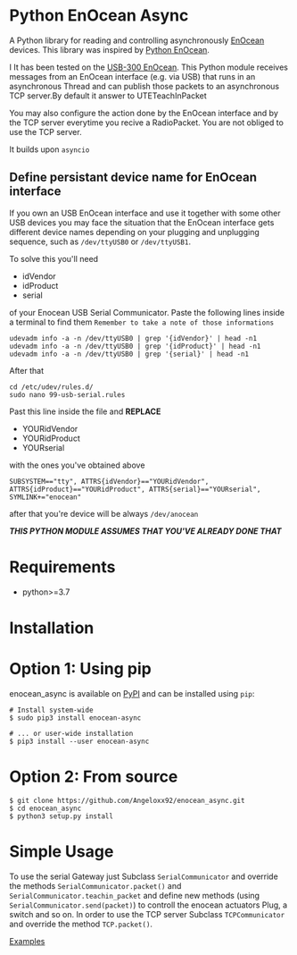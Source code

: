 # Python EnOcean Async
A Python library for reading and controlling asynchronously [EnOcean](http://www.enocean.com/) devices.
This library was inspired by [Python EnOcean](https://github.com/kipe/enocean).

I It has been tested on the [USB-300 EnOcean](https://www.enocean.com/en/products/enocean_modules/usb-300-oem/).
This Python module receives messages from an EnOcean interface (e.g. via USB) that runs in an asynchronous Thread and can publish those packets to an asynchronous TCP server.By default it answer to UTETeachInPacket

You may also configure the action done by the EnOcean interface and by the TCP server everytime you recive a RadioPacket. You are not obliged to use the TCP server.

It builds upon `asyncio`

## Define persistant device name for EnOcean interface

If you own an USB EnOcean interface and use it together with some other USB devices you may face the situation that the EnOcean interface gets different device names depending on your plugging and unplugging sequence, such as `/dev/ttyUSB0` or `/dev/ttyUSB1`. 

To solve this you'll need
*  idVendor
*  idProduct
*  serial

of your Enocean USB Serial Communicator. Paste the following lines inside a terminal to find them 
`Remember to take a note of those informations`

```
udevadm info -a -n /dev/ttyUSB0 | grep '{idVendor}' | head -n1
udevadm info -a -n /dev/ttyUSB0 | grep '{idProduct}' | head -n1
udevadm info -a -n /dev/ttyUSB0 | grep '{serial}' | head -n1
```

After that 
```
cd /etc/udev/rules.d/
sudo nano 99-usb-serial.rules
```
Past this line inside the file and **REPLACE** 
*  YOURidVendor
*  YOURidProduct
*  YOURserial

with the ones you've obtained above
```
SUBSYSTEM=="tty", ATTRS{idVendor}=="YOURidVendor", ATTRS{idProduct}=="YOURidProduct", ATTRS{serial}=="YOURserial", SYMLINK+="enocean"
```
after that you're device will be always `/dev/anocean`

***THIS PYTHON MODULE ASSUMES THAT YOU'VE ALREADY DONE THAT***

# Requirements
*  python>=3.7

# Installation

Option 1: Using pip
===================

enocean_async is available on [PyPI](https://pypi.org/project/enocean-async/) and can be
installed using ``pip``:


    # Install system-wide
    $ sudo pip3 install enocean-async

    # ... or user-wide installation
    $ pip3 install --user enocean-async


Option 2: From source
=====================

    $ git clone https://github.com/Angeloxx92/enocean_async.git
    $ cd enocean_async
    $ python3 setup.py install


# Simple Usage
To use the serial Gateway just Subclass `SerialCommunicator` and override the methods `SerialCommunicator.packet()` and `SerialCommunicator.teachin_packet` and define new methods (using `SerialCommunicator.send(packet)`) to controll the enocean actuators  Plug, a switch and so on.
In order to use the TCP server Subclass `TCPCommunicator` and override the method `TCP.packet()`.

[Examples](https://github.com/Angeloxx92/enocean_async/tree/master/examples) 
